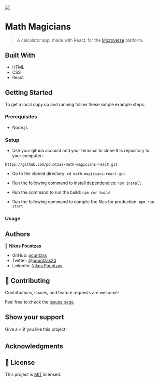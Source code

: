 ![](https://img.shields.io/badge/Microverse-blueviolet)

# Math Magicians

> A calculator app, made with React, for the [Microverse](https://microverse.io) platform.

## Built With

- HTML
- CSS
- React
<!-- ## Live Demo -->

<!-- [Leaderboard Live!](URL) -->

## Getting Started

To get a local copy up and running follow these simple example steps.

### Prerequisites
  
- Node.js

### Setup

- Use your github account and your terminal to clone this repository to your computer:

`https://github.com/pountzas/math-magicians-react.git`

- Go to the cloned directory:
`cd math-magicians-react.git`

- Run the following command to install dependencies:
`npm install`

- Run the command to run the build:
`npm run build`

- Run the following command to compile the files for production:
`npm run start`

### Usage


<!-- ### Run tests

- On the terminal `cd` to the folder you just cloned.
- On the terminal type `rspec`. -->

## Authors

👤 **Nikos Pountzas**

- GitHub: [pountzas](https://github.com/pountzas)
- Twitter: [@pountzas20](https://twitter.com/pountzas20)
- LinkedIn: [Nikos Pountzas](https://www.linkedin.com/in/nikos-pountzas/)

## 🤝 Contributing

Contributions, issues, and feature requests are welcome!

Feel free to check the [issues page](https://github.com/pountzas/Leaderboard/issues).

## Show your support

Give a ⭐️ if you like this project!

## Acknowledgments


## 📝 License

This project is [MIT](./MIT.md) licensed.
